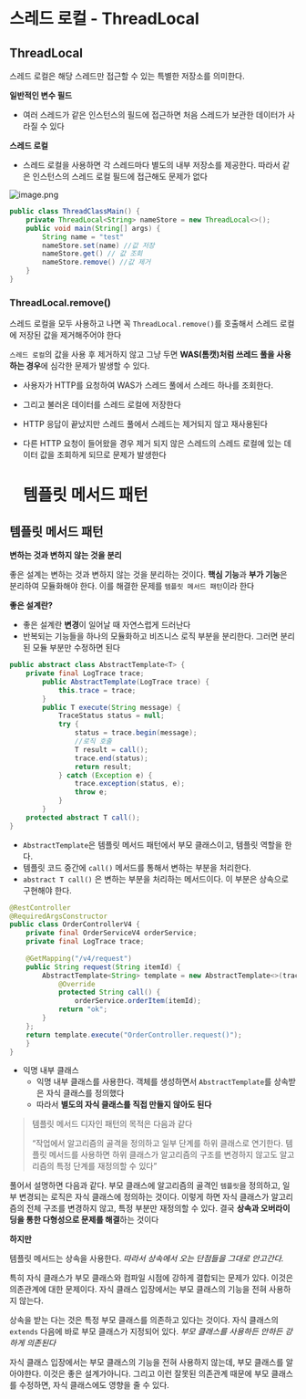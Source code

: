 # 스레드 로컬 - ThreadLocal

## ThreadLocal

스레드 로컬은 해당 스레드만 접근할 수 있는 특별한 저장소를 의미한다.

**일반적인 변수 필드**

- 여러 스레드가 같은 인스턴스의 필드에 접근하면 처음 스레드가 보관한 데이터가 사라질 수 있다

**스레드 로컬**

- 스레드 로컬을 사용하면 각 스레드마다 별도의 내부 저장소를 제공한다. 따라서 같은 인스턴스의 스레드 로컬 필드에 접근해도 문제가 없다

![image.png](https://prod-files-secure.s3.us-west-2.amazonaws.com/357dd3c4-c19d-4333-a365-d1b07d96cb7d/e75b7b19-1a8a-47ed-a583-baf526bb1809/image.png)

```java
public class ThreadClassMain() {
	private ThreadLocal<String> nameStore = new ThreadLocal<>();
	public void main(String[] args) {
		String name = "test"
		nameStore.set(name) //값 저장
		nameStore.get() // 값 조회
		nameStore.remove() //값 제거
	}
}
```

### ThreadLocal.remove()

스레드 로컬을 모두 사용하고 나면 꼭 `ThreadLocal.remove()`를 호출해서 스레드 로컬에 저장된 값을 제거해주어야 한다

`스레드 로컬`의 값을 사용 후 제거하지 않고 그냥 두면 **WAS(톰캣)처럼 쓰레드 풀을 사용하는 경우**에 심각한 문제가 발생할 수 있다.

- 사용자가 HTTP를 요청하여 WAS가 스레드 풀에서 스레드 하나를 조회한다.
- 그리고 불러온 데이터를 스레드 로컬에 저장한다
- HTTP 응답이 끝났지만 스레드 풀에서 스레드는 제거되지 않고 재사용된다
- 다른 HTTP 요청이 들어왔을 경우 제거 되지 않은 스레드의 스레드 로컬에 있는 데이터 값을 조회하게 되므로 문제가 발생한다

  # 템플릿 메서드 패턴

## 템플릿 메서드 패턴

**변하는 것과 변하지 않는 것을 분리**

좋은 설계는 변하는 것과 변하지 않는 것을 분리하는 것이다. **핵심 기능**과 **부가 기능**은 분리하여 모듈화해야 한다. 이를 해결한 문제를 `템플릿 메서드 패턴`이라 한다

**좋은 설계란?**

- 좋은 설계란 **변경**이 일어날 때 자연스럽게 드러난다
- 반복되는 기능들을 하나의 모듈화하고 비즈니스 로직 부분을 분리한다. 그러면 분리된 모듈 부분만 수정하면 된다

```java
public abstract class AbstractTemplate<T> {
	private final LogTrace trace;
		public AbstractTemplate(LogTrace trace) {
			this.trace = trace;
		}
		public T execute(String message) {
			TraceStatus status = null;
			try {
				status = trace.begin(message);
				//로직 호출
				T result = call();
				trace.end(status);
				return result;
			} catch (Exception e) {
				trace.exception(status, e);
				throw e;
			}
		}
	protected abstract T call();
}
```

- `AbstractTemplate`은 템플릿 메서드 패턴에서 부모 클래스이고, 템플릿 역할을 한다.
- 템플릿 코드 중간에 `call()` 메서드를 통해서 변하는 부분을 처리한다.
- `abstract T call()` 은 변하는 부분을 처리하는 메서드이다. 이 부분은 상속으로 구현해야 한다.

```java
@RestController
@RequiredArgsConstructor
public class OrderControllerV4 {
	private final OrderServiceV4 orderService;
	private final LogTrace trace;
	
	@GetMapping("/v4/request")
	public String request(String itemId) {
		AbstractTemplate<String> template = new AbstractTemplate<>(trace) {
			@Override
			protected String call() {
				orderService.orderItem(itemId);
			return "ok";
		}
	};
	return template.execute("OrderController.request()");
	}
}
```

- 익명 내부 클래스
    - 익명 내부 클래스를 사용한다. 객체를 생성하면서 `AbstractTemplate`를 상속받은 자식 클래스를 정의했다
    - 따라서 **별도의 자식 클래스를 직접 만들지 않아도 된다**

> 템플릿 메서드 디자인 패턴의 목적은 다음과 같다
> 
> 
> “작업에서 알고리즘의 골격을 정의하고 일부 단계를 하위 클래스로 연기한다. 템플릿 메서드를 사용하면 하위 클래스가 알고리즘의 구조를 변경하지 않고도 알고리즘의 특정 단계를 재정의할 수 있다”
> 

풀어서 설명하면 다음과 같다.
부모 클래스에 알고리즘의 골격인 `템플릿`을 정의하고, 일부 변경되는 로직은 자식 클래스에 정의하는 것이다. 이렇게 하면 자식 클래스가 알고리즘의 전체 구조를 변경하지 않고, 특정 부분만 재정의할 수 있다. 결국 **상속과 오버라이딩을 통한 다형성으로 문제를 해결**하는 것이다

**하지만**

템플릿 메서드는 상속을 사용한다. *따라서 상속에서 오는 단점들을 그대로 안고간다.* 

특히 자식 클래스가 부모 클래스와 컴파일 시점에 강하게 결합되는 문제가 있다. 이것은 의존관계에 대한 문제이다. 자식 클래스 입장에서는 부모 클래스의 기능을 전혀 사용하지 않는다.

상속을 받는 다는 것은 특정 부모 클래스를 의존하고 있다는 것이다. 자식 클래스의 `extends` 다음에 바로 부모 클래스가 지정되어 있다. *부모 클래스를 사용하든 안하든 강하게 의존된다*

자식 클래스 입장에서는 부모 클래스의 기능을 전혀 사용하지 않는데, 부모 클래스를 알아야한다. 이것은 좋은 설계가아니다. 그리고 이런 잘못된 의존관계 때문에 부모 클래스를 수정하면, 자식 클래스에도 영향을 줄 수 있다.
